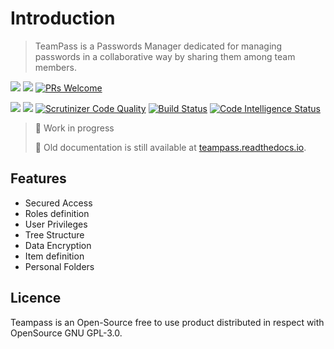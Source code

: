 # Introduction

> TeamPass is a Passwords Manager dedicated for managing passwords in a collaborative way by sharing them among team members.

![](https://img.shields.io/github/stars/nilsteampassnet/TeamPass?style=social)
[![](https://img.shields.io/github/license/nilsteampassnet/teampass)](https://github.com/nilsteampassnet/TeamPass/blob/master/licences/license.md)
[![PRs Welcome](https://img.shields.io/badge/PRs-welcome-brightgreen.svg?style=flat-square)](https://makeapullrequest.com)

![](https://img.shields.io/github/v/release/nilsteampassnet/Teampass)
![](https://img.shields.io/github/commits-since/nilsteampassnet/teampass/latest)
[![Scrutinizer Code Quality](https://scrutinizer-ci.com/g/nilsteampassnet/TeamPass/badges/quality-score.png?b=master)](https://scrutinizer-ci.com/g/nilsteampassnet/TeamPass/?branch=master)
[![Build Status](https://scrutinizer-ci.com/g/nilsteampassnet/TeamPass/badges/build.png?b=master)](https://scrutinizer-ci.com/g/nilsteampassnet/TeamPass/build-status/master)
[![Code Intelligence Status](https://scrutinizer-ci.com/g/nilsteampassnet/TeamPass/badges/code-intelligence.svg?b=master)](https://scrutinizer-ci.com/code-intelligence)

> 💪 Work in progress
> 
> 📡 Old documentation is still available at [teampass.readthedocs.io](https://teampass.readthedocs.io/en/latest/).

## Features

- Secured Access
- Roles definition
- User Privileges
- Tree Structure
- Data Encryption
- Item definition
- Personal Folders


## Licence

Teampass is an Open-Source free to use product distributed in respect with OpenSource GNU GPL-3.0.